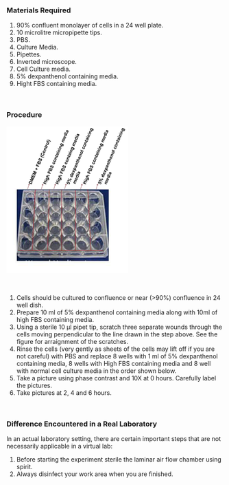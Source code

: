 ### Materials Required
1. 90% confluent monolayer of cells in a 24 well plate.
2. 10 microlitre micropipette tips.
3. PBS.
4. Culture Media.
5. Pipettes.
6. Inverted microscope.
7. Cell Culture media.
8. 5% dexpanthenol containing media.
9. Hight FBS containing media. 

&nbsp;

### Procedure

<img src="images/1.png" title="" />

&nbsp;

1. Cells should be cultured to confluence or near (>90%) confluence in 24 well dish.
2. Prepare 10 ml of 5% dexpanthenol containing media along with 10ml of high FBS containing media.
3. Using a sterile 10 μl pipet tip, scratch three separate wounds through the cells moving perpendicular to the line drawn in the step above. See the figure for arraignment of the scratches.
4. Rinse the cells (very gently as sheets of the cells may lift off if you are not careful) with PBS and replace 8 wells with 1 ml  of 5% dexpanthenol containing media, 8 wells with High FBS containing media and 8 well with normal cell culture media in the order shown below.
5. Take a picture using phase contrast and 10X at 0 hours. Carefully label the pictures.
6. Take pictures at 2, 4 and 6 hours.

&nbsp;

### Difference Encountered in a Real Laboratory

In an actual laboratory setting, there are certain important steps that are not necessarily applicable in a virtual lab:

1. Before starting the experiment sterile the laminar air flow chamber using spirit.
2. Always disinfect your work area when you are finished.
